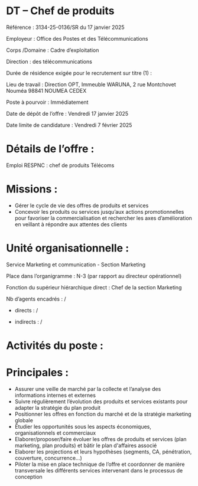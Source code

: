 # DT – Chef de produits

Référence : 3134-25-0136/SR du 17 janvier 2025

Employeur : Office des Postes et des Télécommunications

Corps /Domaine : Cadre d’exploitation

Direction : des télécommunications

Durée de résidence exigée pour le recrutement sur titre (1) :

Lieu de travail : Direction OPT, Immeuble WARUNA, 2 rue Montchovet Nouméa 98841 NOUMEA CEDEX

Poste à pourvoir : Immédiatement

Date de dépôt de l’offre : Vendredi 17 janvier 2025

Date limite de candidature : Vendredi 7 février 2025

# Détails de l’offre :

Emploi RESPNC : chef de produits Télécoms

# Missions :

- Gérer le cycle de vie des offres de produits et services
- Concevoir les produits ou services jusqu’aux actions promotionnelles pour favoriser la commercialisation et rechercher les axes d’amélioration en veillant à répondre aux attentes des clients

# Unité organisationnelle :

Service Marketing et communication - Section Marketing

Place dans l’organigramme : N-3 (par rapport au directeur opérationnel)

Fonction du supérieur hiérarchique direct : Chef de la section Marketing

Nb d’agents encadrés : /

- directs : /

- indirects : /

# Activités du poste :

# Principales :

- Assurer une veille de marché par la collecte et l’analyse des informations internes et externes
- Suivre régulièrement l’évolution des produits et services existants pour adapter la stratégie du plan produit
- Positionner les offres en fonction du marché et de la stratégie marketing globale
- Étudier les opportunités sous les aspects économiques, organisationnels et commerciaux
- Elaborer/proposer/faire évoluer les offres de produits et services (plan marketing, plan produits) et bâtir le plan d'affaires associé
- Elaborer les projections et leurs hypothèses (segments, CA, pénétration, couverture, concurrence...)
- Piloter la mise en place technique de l’offre et coordonner de manière transversale les différents services intervenant dans le processus de conception